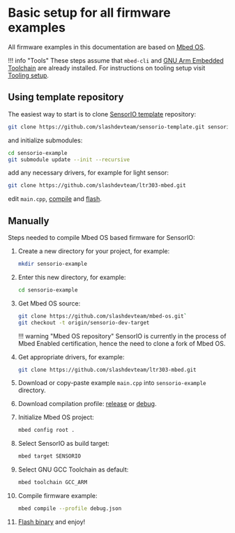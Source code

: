 # Basic setup for all firmware examples

All firmware examples in this documentation are based on [Mbed OS](https://os.mbed.com).

!!! info "Tools"
    These steps assume that `mbed-cli` and [GNU Arm Embedded Toolchain](https://developer.arm.com/open-source/gnu-toolchain/gnu-rm/downloads) are already installed. For instructions on tooling setup visit [Tooling setup](./tools.md).

## Using template repository

The easiest way to start is to clone [SensorIO template](https://github.com) repository:

```bash
git clone https://github.com/slashdevteam/sensorio-template.git sensorio-example
```

and initialize submodules:

```bash
cd sensorio-example
git submodule update --init --recursive
```

add any necessary drivers, for example for light sensor:

```bash
git clone https://github.com/slashdevteam/ltr303-mbed.git
```

edit `main.cpp`, [compile](./compilation.md) and [flash](./flashing.md).

## Manually

Steps needed to compile Mbed OS based firmware for SensorIO:

1. Create a new directory for your project, for example:

    ```bash
    mkdir sensorio-example
    ```

2. Enter this new directory, for example:

    ```bash
    cd sensorio-example
    ```

3. Get Mbed OS source:

    ```bash
    git clone https://github.com/slashdevteam/mbed-os.git`
    git checkout -t origin/sensorio-dev-target
    ```

    !!! warning "Mbed OS repository"
        SensorIO is currently in the process of Mbed Enabled certification, hence the need to clone a fork of Mbed OS.

4. Get appropriate drivers, for example:

    ```bash
    git clone https://github.com/slashdevteam/ltr303-mbed.git
    ```

5. Download or copy-paste example `main.cpp` into `sensorio-example` directory.

6. Download compilation profile: [release](./assets/release.json) or [debug](./assets/debug.json).

7. Initialize Mbed OS project:

    ```bash
    mbed config root .
    ```

8. Select SensorIO as build target:

    ```bash
    mbed target SENSORIO
    ```

9. Select GNU GCC Toolchain as default:

    ```bash
    mbed toolchain GCC_ARM
    ```

10. Compile firmware example:

    ```bash
    mbed compile --profile debug.json
    ```

11. [Flash binary](./flashing.md) and enjoy!
